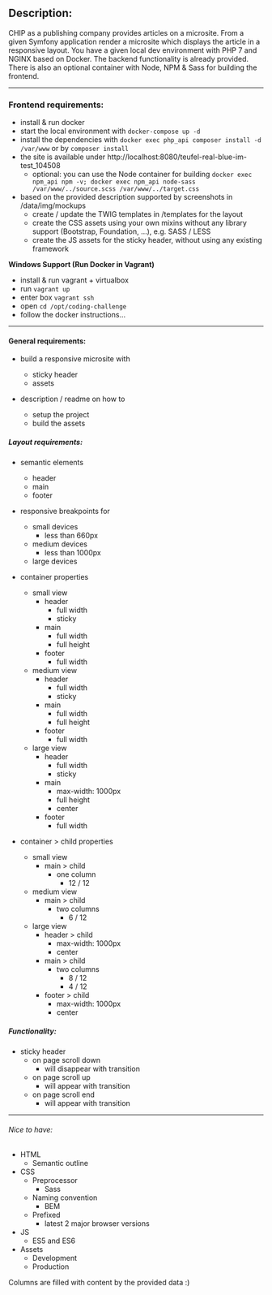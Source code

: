 ## Description:
CHIP as a publishing company provides articles on a microsite.
From a given Symfony application render a microsite which displays the article in a responsive layout.
You have a given local dev environment with PHP 7 and NGINX based on Docker. The backend functionality is already provided.
There is also an optional container with Node, NPM & Sass for building the frontend.

---

### Frontend requirements:
* install & run docker
* start the local environment with `docker-compose up -d`
* install the dependencies with `docker exec php_api composer install -d /var/www` or by `composer install`
* the site is available under http://localhost:8080/teufel-real-blue-im-test_104508
    * optional: you can use the Node container for building `docker exec npm_api npm -v; docker exec npm_api node-sass /var/www/../source.scss /var/www/../target.css`
* based on the provided description supported by screenshots in /data/img/mockups
    * create / update the TWIG templates in /templates for the layout
    * create the CSS assets using your own mixins without any library support (Bootstrap, Foundation, ...), e.g. SASS / LESS
    * create the JS assets for the sticky header, without using any existing framework

**Windows Support (Run Docker in Vagrant)**
* install & run vagrant + virtualbox
* run `vagrant up`
* enter box `vagrant ssh`
* open `cd /opt/coding-challenge`
* follow the docker instructions...

---

#### General requirements:
* build a responsive microsite with
    * sticky header
    * assets

* description / readme on how to
    * setup the project
    * build the assets

##### Layout requirements:
* semantic elements
    * header
    * main
    * footer

* responsive breakpoints for
    * small devices
        * less than 660px
    * medium devices
        * less than 1000px
    * large devices

* container properties
    * small view
        * header
            * full width
            * sticky
        * main
            * full width
            * full height
        * footer
            * full width
    * medium view
        * header
            * full width
            * sticky
        * main
            * full width
            * full height
        * footer
            * full width
    * large view
        * header
            * full width
            * sticky
        * main
            * max-width: 1000px
            * full height
            * center
        * footer
            * full width

* container > child properties
    * small view
        * main > child
            * one column
                * 12 / 12
    * medium view
        * main > child
            * two columns
                * 6 / 12
    * large view
        * header > child
            * max-width: 1000px
            * center
        * main > child
            * two columns
                * 8 / 12
                * 4 / 12
        * footer > child
            * max-width: 1000px
            * center
            
##### Functionality:
* sticky header
    * on page scroll down
        * will disappear with transition
    * on page scroll up
        * will appear with transition
    * on page scroll end
        * will appear with transition

---

###### Nice to have:
* HTML
    * Semantic outline
* CSS
    * Preprocessor
        * Sass
    * Naming convention
        * BEM
    * Prefixed
        * latest 2 major browser versions
* JS
    * ES5 and ES6
* Assets
    * Development
    * Production

Columns are filled with content by the provided data :)
